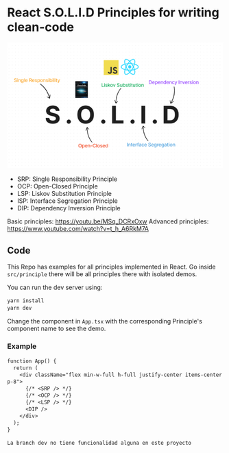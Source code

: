 # React S.O.L.I.D Principles for writing clean-code

![SOLID Principles](/src/assets/solid-principles.png)

- SRP: Single Responsibility Principle
- OCP: Open-Closed Principle
- LSP: Liskov Substitution Principle
- ISP: Interface Segregation Principle
- DIP: Dependency Inversion Principle

Basic principles: https://youtu.be/MSq_DCRxOxw
Advanced principles: https://www.youtube.com/watch?v=t_h_A6RkM7A

## Code

This Repo has examples for all principles implemented in React. Go inside `src/principle` there will be all principles there with isolated demos.

You can run the dev server using:

```bash
yarn install
yarn dev
```

Change the component in `App.tsx` with the corresponding Principle's component name to see the demo.

### Example

```tsx
function App() {
  return (
    <div className="flex min-w-full h-full justify-center items-center p-8">
      {/* <SRP /> */}
      {/* <OCP /> */}
      {/* <LSP /> */}
      <DIP />
    </div>
  );
}
```

`La branch dev no tiene funcionalidad alguna en este proyecto
`

